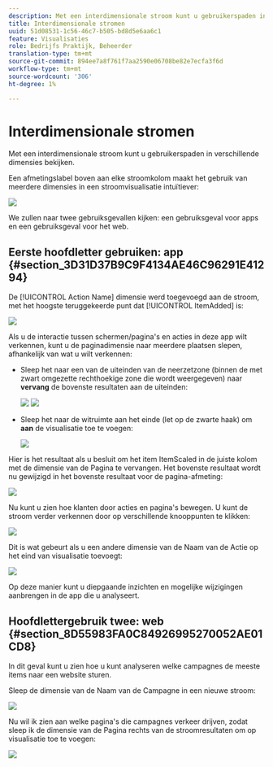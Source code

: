```yaml
---
description: Met een interdimensionale stroom kunt u gebruikerspaden in verschillende dimensies bekijken.
title: Interdimensionale stromen
uuid: 51d08531-1c56-46c7-b505-bd8d5e6aa6c1
feature: Visualisaties
role: Bedrijfs Praktijk, Beheerder
translation-type: tm+mt
source-git-commit: 894ee7a8f761f7aa2590e06708be82e7ecfa3f6d
workflow-type: tm+mt
source-wordcount: '306'
ht-degree: 1%

---
```



# Interdimensionale stromen

Met een interdimensionale stroom kunt u gebruikerspaden in verschillende dimensies bekijken.

Een afmetingslabel boven aan elke stroomkolom maakt het gebruik van meerdere dimensies in een stroomvisualisatie intuïtiever:

![](assets/flow.png)

We zullen naar twee gebruiksgevallen kijken: een gebruiksgeval voor apps en een gebruiksgeval voor het web.

## Eerste hoofdletter gebruiken: app {#section_3D31D37B9C9F4134AE46C96291E41294}

De [!UICONTROL Action Name] dimensie werd toegevoegd aan de stroom, met het hoogste teruggekeerde punt dat [!UICONTROL ItemAdded] is:

![](assets/multi-dimensional-flow.png)

Als u de interactie tussen schermen/pagina&#39;s en acties in deze app wilt verkennen, kunt u de paginadimensie naar meerdere plaatsen slepen, afhankelijk van wat u wilt verkennen:

* Sleep het naar een van de uiteinden van de neerzetzone (binnen de met zwart omgezette rechthoekige zone die wordt weergegeven) naar **vervang** de bovenste resultaten aan de uiteinden:

   ![](assets/multi-dimensional-flow2.png) ![](assets/multi-dimensional-flow3.png)

* Sleep het naar de witruimte aan het einde (let op de zwarte haak) om **aan** de visualisatie toe te voegen:

   ![](assets/multi-dimensional-flow4.png)

Hier is het resultaat als u besluit om het item ItemScaled in de juiste kolom met de dimensie van de Pagina te vervangen. Het bovenste resultaat wordt nu gewijzigd in het bovenste resultaat voor de pagina-afmeting:

![](assets/multi-dimensional-flow5.png)

Nu kunt u zien hoe klanten door acties en pagina&#39;s bewegen. U kunt de stroom verder verkennen door op verschillende knooppunten te klikken:

![](assets/multi-dimensional-flow6.png)

Dit is wat gebeurt als u een andere dimensie van de Naam van de Actie op het eind van visualisatie toevoegt:

![](assets/multi-dimensional-flow7.png)

Op deze manier kunt u diepgaande inzichten en mogelijke wijzigingen aanbrengen in de app die u analyseert.

## Hoofdlettergebruik twee: web {#section_8D55983FA0C84926995270052AE01CD8}

In dit geval kunt u zien hoe u kunt analyseren welke campagnes de meeste items naar een website sturen.

Sleep de dimensie van de Naam van de Campagne in een nieuwe stroom:

![](assets/multi-dimensional-flow8.png)

Nu wil ik zien aan welke pagina&#39;s die campagnes verkeer drijven, zodat sleep ik de dimensie van de Pagina rechts van de stroomresultaten om op visualisatie toe te voegen:

![](assets/multi-dimensional-flow9.png)
